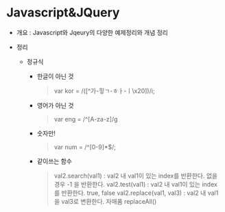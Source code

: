 # Javascript&JQuery

- 개요 : Javascript와 Jqeury의 다양한 예제정리와 개념 정리

- 정리
  - 정규식
    - 한글이 아닌 것
      > var kor = /([^가-힣ㄱ-ㅎㅏ-ㅣ\x20])/i;
    - 영어가 아닌 것
      > var eng = /^[A-za-z]/g
    - 숫자만!
      > var num = /^[0-9]*$/;
      
    - 같이쓰는 함수
      > val2.search(val1) : val2 내 val1이 있는 index를 반환한다. 없을 경우 -1 을 반환한다.
      > val2.test(val1) : val2 내 val1이 있는 index를 반환한다. true, false
      > val2.replace(val1, val3) : val2 내 val1을 val3로 변환한다. 자매품 replaceAll()
      
